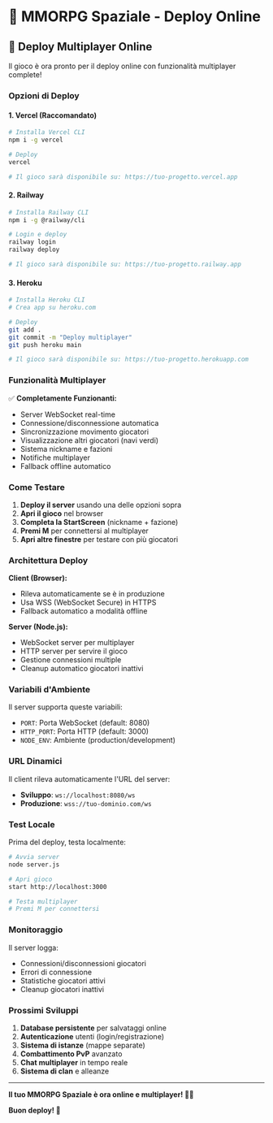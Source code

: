 # 🚀 MMORPG Spaziale - Deploy Online

## 🎯 Deploy Multiplayer Online

Il gioco è ora pronto per il deploy online con funzionalità multiplayer complete!

### **Opzioni di Deploy**

#### **1. Vercel (Raccomandato)**
```bash
# Installa Vercel CLI
npm i -g vercel

# Deploy
vercel

# Il gioco sarà disponibile su: https://tuo-progetto.vercel.app
```

#### **2. Railway**
```bash
# Installa Railway CLI
npm i -g @railway/cli

# Login e deploy
railway login
railway deploy

# Il gioco sarà disponibile su: https://tuo-progetto.railway.app
```

#### **3. Heroku**
```bash
# Installa Heroku CLI
# Crea app su heroku.com

# Deploy
git add .
git commit -m "Deploy multiplayer"
git push heroku main

# Il gioco sarà disponibile su: https://tuo-progetto.herokuapp.com
```

### **Funzionalità Multiplayer**

✅ **Completamente Funzionanti:**
- Server WebSocket real-time
- Connessione/disconnessione automatica
- Sincronizzazione movimento giocatori
- Visualizzazione altri giocatori (navi verdi)
- Sistema nickname e fazioni
- Notifiche multiplayer
- Fallback offline automatico

### **Come Testare**

1. **Deploy il server** usando una delle opzioni sopra
2. **Apri il gioco** nel browser
3. **Completa la StartScreen** (nickname + fazione)
4. **Premi M** per connettersi al multiplayer
5. **Apri altre finestre** per testare con più giocatori

### **Architettura Deploy**

**Client (Browser):**
- Rileva automaticamente se è in produzione
- Usa WSS (WebSocket Secure) in HTTPS
- Fallback automatico a modalità offline

**Server (Node.js):**
- WebSocket server per multiplayer
- HTTP server per servire il gioco
- Gestione connessioni multiple
- Cleanup automatico giocatori inattivi

### **Variabili d'Ambiente**

Il server supporta queste variabili:
- `PORT`: Porta WebSocket (default: 8080)
- `HTTP_PORT`: Porta HTTP (default: 3000)
- `NODE_ENV`: Ambiente (production/development)

### **URL Dinamici**

Il client rileva automaticamente l'URL del server:
- **Sviluppo**: `ws://localhost:8080/ws`
- **Produzione**: `wss://tuo-dominio.com/ws`

### **Test Locale**

Prima del deploy, testa localmente:
```bash
# Avvia server
node server.js

# Apri gioco
start http://localhost:3000

# Testa multiplayer
# Premi M per connettersi
```

### **Monitoraggio**

Il server logga:
- Connessioni/disconnessioni giocatori
- Errori di connessione
- Statistiche giocatori attivi
- Cleanup giocatori inattivi

### **Prossimi Sviluppi**

1. **Database persistente** per salvataggi online
2. **Autenticazione** utenti (login/registrazione)
3. **Sistema di istanze** (mappe separate)
4. **Combattimento PvP** avanzato
5. **Chat multiplayer** in tempo reale
6. **Sistema di clan** e alleanze

---

**Il tuo MMORPG Spaziale è ora online e multiplayer! 🚀👥**

**Buon deploy! 🌟**
